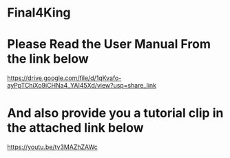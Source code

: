 # Final4King


# Please Read the User Manual From the link below
https://drive.google.com/file/d/1qKvafo-ayPpTChiXo9iCHNa4_YAI45Xd/view?usp=share_link

# And also provide you a tutorial clip in the attached link below
https://youtu.be/ty3MAZhZAWc
